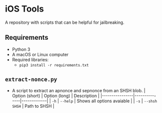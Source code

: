 # iOS Tools
A repository with scripts that can be helpful for jailbreaking.

## Requirements
- Python 3
- A macOS or Linux computer
- Required libraries:
    - `pip3 install -r requirements.txt`

## `extract-nonce.py`
- A script to extract an apnonce and sepnonce from an SHSH blob.
| Option (short) | Option (long) | Description |
|----------------|---------------|-------------|
| `-h` | `--help` | Shows all options avaiable |
| `-s` | `--shsh SHSH` | Path to SHSH |